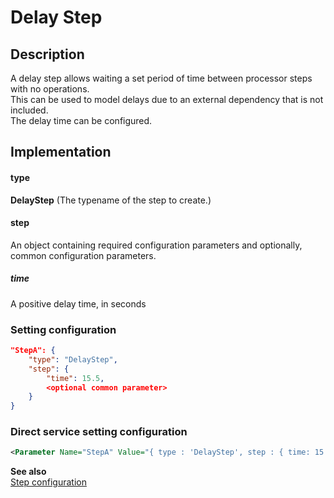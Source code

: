 # Delay Step

## Description
A delay step allows waiting a set period of time between processor steps with no operations.<br/>
This can be used to model delays due to an external dependency that is not included.<br/>
The delay time can be configured.

## Implementation
#### type
__DelayStep__ (The typename of the step to create.)

#### step
An object containing required configuration parameters and optionally, common configuration parameters.

##### time
A positive delay time, in seconds


### Setting configuration
```json
"StepA": { 
    "type": "DelayStep",
    "step": {
        "time": 15.5,
        <optional common parameter>
    }
}
```

### Direct service setting configuration
```xml
<Parameter Name="StepA" Value="{ type : 'DelayStep', step : { time: 15.5, <optional common parameters> } }" />
```

__See also__<br/>
[Step configuration](./Step.md)